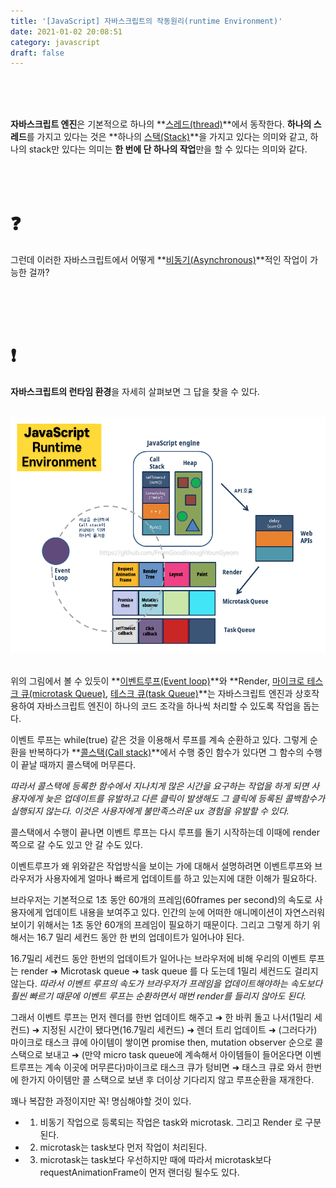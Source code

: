 ```yaml
---
title: '[JavaScript] 자바스크립트의 작동원리(runtime Environment)'
date: 2021-01-02 20:08:51
category: javascript
draft: false
---
```


<br/>
<br/>
<br/>

**자바스크립트 엔진**은 기본적으로 하나의 **[스레드(thread)](https://goodenoughyoungyeom.netlify.app/JavaScript/[JavaScript]%20%EC%9E%90%EB%B0%94%EC%8A%A4%ED%81%AC%EB%A6%BD%ED%8A%B8%EC%9D%98%20%EC%A3%BC%EC%9A%94%EA%B0%9C%EB%85%90/#%EC%8A%A4%EB%A0%88%EB%93%9Cthread)**에서 동작한다. **하나의 스레드**를 가지고 있다는 것은 **하나의 [스택(Stack)](https://goodenoughyoungyeom.netlify.app/JavaScript/[JavaScript]%20%EC%9E%90%EB%B0%94%EC%8A%A4%ED%81%AC%EB%A6%BD%ED%8A%B8%EC%9D%98%20%EC%A3%BC%EC%9A%94%EA%B0%9C%EB%85%90/#%EC%8A%A4%ED%83%9Dstack-%EC%98%81%EC%97%AD)**을 가지고 있다는 의미와 같고, 하나의 stack만 있다는 의미는 **한 번에 단 하나의 작업**만을 할 수 있다는 의미와 같다.
<br/>
<br/>
<br/>
<br/>

# &#10067;

그런데 이러한 자바스크립트에서 어떻게 **[비동기(Asynchronous)](https://goodenoughyoungyeom.netlify.app/Web%20Development/[Web%20Development]%EB%8F%99%EA%B8%B0%EC%99%80%EB%B9%84%EB%8F%99%EA%B8%B0%EC%B2%98%EB%A6%AC/#%EB%B9%84%EB%8F%99%EA%B8%B0asynchronous)**적인 작업이 가능한 걸까?

<br/>
<br/>
<br/>

# &#10071;

**자바스크립트의 런타임 환경**을 자세히 살펴보면 그 답을 찾을 수 있다.
<br/>
<br/>

![](./images/2_runtime_environment.png)
<br/>
<br/>

위의 그림에서 볼 수 있듯이 **[이벤트루프(Event loop)](https://goodenoughyoungyeom.netlify.app/JavaScript/[JavaScript]%20%EC%9E%90%EB%B0%94%EC%8A%A4%ED%81%AC%EB%A6%BD%ED%8A%B8%EC%9D%98%20%EC%A3%BC%EC%9A%94%EA%B0%9C%EB%85%90/#%EC%9D%B4%EB%B2%A4%ED%8A%B8%EB%A3%A8%ED%94%84event-loop)**와 **Render, [마이크로 테스크 큐(microtask Queue)](https://goodenoughyoungyeom.netlify.app/JavaScript/[JavaScript]%20%EC%9E%90%EB%B0%94%EC%8A%A4%ED%81%AC%EB%A6%BD%ED%8A%B8%EC%9D%98%20%EC%A3%BC%EC%9A%94%EA%B0%9C%EB%85%90/#%EB%A7%88%EC%9D%B4%ED%81%AC%EB%A1%9C-%ED%83%9C%EC%8A%A4%ED%81%AC-%ED%81%90microtask-queue), [테스크 큐(task Queue)](https://goodenoughyoungyeom.netlify.app/JavaScript/[JavaScript]%20%EC%9E%90%EB%B0%94%EC%8A%A4%ED%81%AC%EB%A6%BD%ED%8A%B8%EC%9D%98%20%EC%A3%BC%EC%9A%94%EA%B0%9C%EB%85%90/#%ED%85%8C%EC%8A%A4%ED%81%AC-%ED%81%90task-queue)**는 자바스크립트 엔진과 상호작용하여 자바스크립트 엔진이 하나의 코드 조각을 하나씩 처리할 수 있도록 작업을 돕는다.
<br/>

이벤트 루프는 while(true) 같은 것을 이용해서 루프를 계속 순환하고 있다. 그렇게 순환을 반복하다가 **[콜스택(Call stack)](https://goodenoughyoungyeom.netlify.app/JavaScript/[JavaScript]%20%EC%9E%90%EB%B0%94%EC%8A%A4%ED%81%AC%EB%A6%BD%ED%8A%B8%EC%9D%98%20%EC%A3%BC%EC%9A%94%EA%B0%9C%EB%85%90/#%EC%BD%9C%EC%8A%A4%ED%83%9Dcall-stack)**에서 수행 중인 함수가 있다면 그 함수의 수행이 끝날 때까지 콜스택에 머무른다.
<br/>

_따라서 콜스택에 등록한 함수에서 지나치게 많은 시간을 요구하는 작업을 하게 되면 사용자에게 늦은 업데이트를 유발하고 다른 클릭이 발생해도 그 클릭에 등록된 콜백함수가 실행되지 않는다. 이것은 사용자에게 불만족스러운 ux 경험을 유발할 수 있다._
<br/>

콜스택에서 수행이 끝나면 이벤트 루프는 다시 루프를 돌기 시작하는데 이때에 render 쪽으로 갈 수도 있고 안 갈 수도 있다.
<br/>

이벤트루프가 왜 위와같은 작업방식을 보이는 가에 대해서 설명하려면 이벤트루프와 브라우저가 사용자에게 얼마나 빠르게 업데이트를 하고 있는지에 대한 이해가 필요하다.
<br/>

브라우저는 기본적으로 1초 동안 60개의 프레임(60frames per second)의 속도로 사용자에게 업데이트 내용을 보여주고 있다. 인간의 눈에 어떠한 애니메이션이 자연스러워 보이기 위해서는 1초 동안 60개의 프레임이 필요하기 때문이다. 그리고 그렇게 하기 위해서는 16.7 밀리 세컨드 동안 한 번의 업데이트가 일어나야 된다.
<br/>

16.7밀리 세컨드 동안 한번의 업데이트가 일어나는 브라우저에 비해 우리의 이벤트 루프는 render &#10140; Microtask queue &#10140; task queue 를 다 도는데 1밀리 세컨드도 걸리지 않는다. _따라서 이벤트 루프의 속도가 브라우저가 프레임을 업데이트해야하는 속도보다 훨씬 빠르기 때문에 이벤트 루프는 순환하면서 매번 render를 들리지 않아도 된다._
<br/>

그래서 이벤트 루프는 먼저 렌더를 한번 업데이트 해주고 &#10140; 한 바퀴 돌고 나서(1밀리 세컨드) &#10140; 지정된 시간이 됐다면(16.7밀리 세컨드) &#10140; 렌더 트리 업데이트 &#10140; (그러다가) 마이크로 태스크 큐에 아이템이 쌓이면 promise then, mutation observer 순으로 콜스택으로 보내고 &#10140; (만약 micro task queue에 계속해서 아이템들이 들어온다면 이벤트루프는 계속 이곳에 머무른다)마이크로 태스크 큐가 텅비면 &#10140; 태스크 큐로 와서 한번에 한가지 아이템만 콜 스택으로 보낸 후 더이상 기다리지 않고 루프순환을 재개한다.
<br/>

꽤나 복잡한 과정이지만 꼭! 명심해야할 것이 있다.
<br/>

- 1. 비동기 작업으로 등록되는 작업은 task와 microtask. 그리고 Render 로 구분된다.
     <br/>

- 2. microtask는 task보다 먼저 작업이 처리된다.
     <br/>

- 3. microtask는 task보다 우선하지만 때에 따라서 microtask보다 requestAnimationFrame이 먼저 랜더링 될수도 있다.
     <br/>
